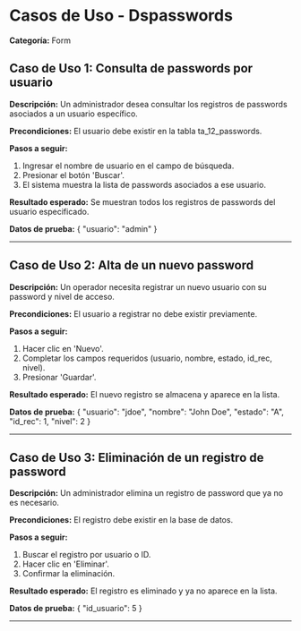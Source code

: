 # Casos de Uso - Dspasswords

**Categoría:** Form

## Caso de Uso 1: Consulta de passwords por usuario

**Descripción:** Un administrador desea consultar los registros de passwords asociados a un usuario específico.

**Precondiciones:**
El usuario debe existir en la tabla ta_12_passwords.

**Pasos a seguir:**
1. Ingresar el nombre de usuario en el campo de búsqueda.
2. Presionar el botón 'Buscar'.
3. El sistema muestra la lista de passwords asociados a ese usuario.

**Resultado esperado:**
Se muestran todos los registros de passwords del usuario especificado.

**Datos de prueba:**
{ "usuario": "admin" }

---

## Caso de Uso 2: Alta de un nuevo password

**Descripción:** Un operador necesita registrar un nuevo usuario con su password y nivel de acceso.

**Precondiciones:**
El usuario a registrar no debe existir previamente.

**Pasos a seguir:**
1. Hacer clic en 'Nuevo'.
2. Completar los campos requeridos (usuario, nombre, estado, id_rec, nivel).
3. Presionar 'Guardar'.

**Resultado esperado:**
El nuevo registro se almacena y aparece en la lista.

**Datos de prueba:**
{ "usuario": "jdoe", "nombre": "John Doe", "estado": "A", "id_rec": 1, "nivel": 2 }

---

## Caso de Uso 3: Eliminación de un registro de password

**Descripción:** Un administrador elimina un registro de password que ya no es necesario.

**Precondiciones:**
El registro debe existir en la base de datos.

**Pasos a seguir:**
1. Buscar el registro por usuario o ID.
2. Hacer clic en 'Eliminar'.
3. Confirmar la eliminación.

**Resultado esperado:**
El registro es eliminado y ya no aparece en la lista.

**Datos de prueba:**
{ "id_usuario": 5 }

---

